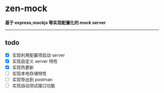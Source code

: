 zen-mock
====

**基于 express,mockjs 等实现配置化的 mock server**

----

## todo
* [X] 实现利用配置项启动 server
* [X] 实现自定义 server 特性 
* [X] 实现热更新
* [ ] 实现本地存储特性
* [ ] 实现导出到 postman
* [ ] 实现自动测试接口功能
